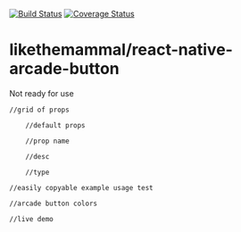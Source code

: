 [![Build Status](https://travis-ci.org/likethemammal/react-native-arcade-button.svg?branch=master)](https://travis-ci.org/likethemammal/react-native-arcade-button)
[![Coverage Status](https://coveralls.io/repos/github/likethemammal/react-native-arcade-button/badge.svg?branch=master)](https://coveralls.io/github/likethemammal/react-native-arcade-button?branch=master)

likethemammal/react-native-arcade-button
=========

Not ready for use

    //grid of props

        //default props

        //prop name

        //desc

        //type

    //easily copyable example usage test

    //arcade button colors

    //live demo